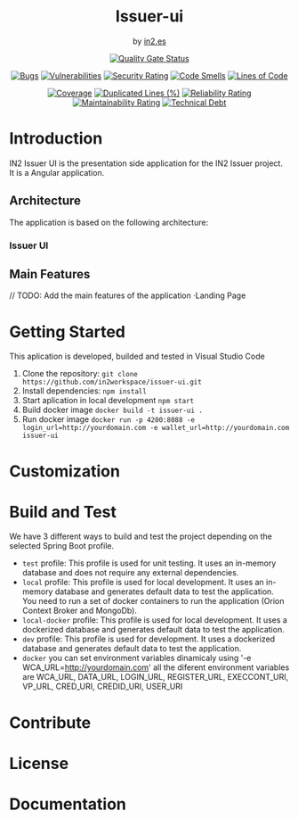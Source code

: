 <div align="center">

<h1>Issuer-ui</h1>
<span>by </span><a href="https://in2.es">in2.es</a>
<p><p>


[![Quality Gate Status](https://sonarcloud.io/api/project_badges/measure?project=in2workspace_credential-issuer-ui&metric=alert_status)](https://sonarcloud.io/dashboard?id=in2workspace_credential-issuer-ui)

[![Bugs](https://sonarcloud.io/api/project_badges/measure?project=in2workspace_credential-issuer-ui&metric=bugs)](https://sonarcloud.io/summary/new_code?id=in2workspace_credential-issuer-ui)
[![Vulnerabilities](https://sonarcloud.io/api/project_badges/measure?project=in2workspace_credential-issuer-ui&metric=vulnerabilities)](https://sonarcloud.io/dashboard?id=in2workspace_credential-issuer-ui)
[![Security Rating](https://sonarcloud.io/api/project_badges/measure?project=in2workspace_credential-issuer-ui&metric=security_rating)](https://sonarcloud.io/dashboard?id=in2workspace_credential-issuer-ui)
[![Code Smells](https://sonarcloud.io/api/project_badges/measure?project=in2workspace_credential-issuer-ui&metric=code_smells)](https://sonarcloud.io/summary/new_code?id=in2workspace_credential-issuer-ui)
[![Lines of Code](https://sonarcloud.io/api/project_badges/measure?project=in2workspace_credential-issuer-ui&metric=ncloc)](https://sonarcloud.io/dashboard?id=in2workspace_credential-issuer-ui)

[![Coverage](https://sonarcloud.io/api/project_badges/measure?project=in2workspace_credential-issuer-ui&metric=coverage)](https://sonarcloud.io/summary/new_code?id=in2workspace_credential-issuer-ui)
[![Duplicated Lines (%)](https://sonarcloud.io/api/project_badges/measure?project=in2workspace_credential-issuer-ui&metric=duplicated_lines_density)](https://sonarcloud.io/summary/new_code?id=in2workspace_credential-issuer-ui)
[![Reliability Rating](https://sonarcloud.io/api/project_badges/measure?project=in2workspace_credential-issuer-ui&metric=reliability_rating)](https://sonarcloud.io/dashboard?id=in2workspace_credential-issuer-ui)
[![Maintainability Rating](https://sonarcloud.io/api/project_badges/measure?project=in2workspace_credential-issuer-ui&metric=sqale_rating)](https://sonarcloud.io/dashboard?id=in2workspace_credential-issuer-ui)
[![Technical Debt](https://sonarcloud.io/api/project_badges/measure?project=in2workspace_credential-issuer-ui&metric=sqale_index)](https://sonarcloud.io/summary/new_code?id=in2workspace_credential-issuer-ui)

</div>

# Introduction 
IN2 Issuer UI is the presentation side application for the IN2 Issuer project. It is a Angular application. 

## Architecture
The application is based on the following architecture:
### Issuer UI 

## Main Features
// TODO: Add the main features of the application
·Landing Page

# Getting Started
This aplication is developed, builded and tested in Visual Studio Code 
1. Clone the repository:
```git clone https://github.com/in2workspace/issuer-ui.git```
2. Install dependencies:
```npm install```
1. Start aplication in local development
```npm start```
1. Build docker image
```docker build -t issuer-ui .```
1. Run docker image
```docker run -p 4200:8088 -e login_url=http://yourdomain.com -e wallet_url=http://yourdomain.com issuer-ui```
# Customization



# Build and Test
We have 3 different ways to build and test the project depending on the selected Spring Boot profile.
- `test` profile: This profile is used for unit testing. It uses an in-memory database and does not require any external dependencies.
- `local` profile: This profile is used for local development. It uses an in-memory database and generates default data to test the application. You need to run a set of docker containers to run the application (Orion Context Broker and MongoDb).
- `local-docker` profile: This profile is used for local development. It uses a dockerized database and generates default data to test the application.
- `dev` profile: This profile is used for development. It uses a dockerized database and generates default data to test the application.
- `docker` you can set environment variables dinamicaly using '-e WCA_URL=http://yourdomain.com' all the diferent environment variables are WCA_URL, DATA_URL, LOGIN_URL, REGISTER_URL, EXECCONT_URI, VP_URL, CRED_URI, CREDID_URI, USER_URI
# Contribute

# License

# Documentation

